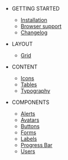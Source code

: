 * GETTING STARTED
    * [Installation](getting-started/installation.md)
    * [Browser support](getting-started/browser-support.md)
    * [Changelog](getting-started/changelog.md)

* LAYOUT
    * [Grid](layout/grid.md)

* CONTENT
    * [Icons](content/icons.md)
    * [Tables](content/tables.md)
    * [Typography](content/typography.md)

* COMPONENTS
    * [Alerts](components/alerts.md)
    * [Avatars](components/avatars.md)
    * [Buttons](components/buttons.md)
    * [Forms](components/forms.md)
    * [Labels](components/labels.md)
    * [Progress Bar](components/progress-bars.md)
    * [Users](components/users.md)